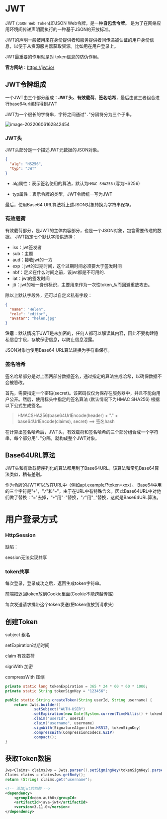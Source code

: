 # JWT

JWT (`JSON Web Token`)即JSON Web令牌，是一种**自包含令牌**。 是为了在网络应用环境间传递声明而执行的一种基于JSON的开放标准。

JWT的声明一般被用来在身份提供者和服务提供者间传递被认证的用户身份信息，以便于从资源服务器获取资源。比如用在用户登录上。

JWT最重要的作用就是对 token信息的防伪作用。

**官方网站**：https://jwt.io/

## JWT令牌组成

一个JWT由三个部分组成：**JWT头、有效载荷、签名哈希**，最后由这三者组合进行base64url编码得到JWT

JWT为一个很长的字符串，字符之间通过"`.`"分隔符分为三个子串。

![image-20220606162842454](https://fastly.jsdelivr.net/gh/letengzz/tc2/img202407171337162.png)

### JWT头

JWT头部分是一个描述JWT元数据的JSON对象。

```json
{
  "alg": "HS256",
  "typ": "JWT"
}
```

- alg属性：表示签名使用的算法，默认为`HMAC SHA256` (写为HS256)


- typ属性：表示令牌的类型，JWT令牌统一写为JWT


最后，使用Base64 URL算法将上述JSON对象转换为字符串保存。

### 有效载荷

有效载荷部分，是JWT的主体内容部分，也是一个JSON对象，包含需要传递的数据。 JWT指定七个默认字段供选择：

- iss：jwt签发者
- sub：主题
- aud：接收jwt的一方
- exp：jwt的过期时间，这个过期时间必须要大于签发时间
- nbf：定义在什么时间之前，该jwt都是不可用的.
- iat：jwt的签发时间
- jti：jwt的唯一身份标识，主要用来作为一次性token,从而回避重放攻击。

除以上默认字段外，还可以自定义私有字段：

```json
{
  "name": "Helen",
  "role": "editor",
  "avatar": "helen.jpg"
}
```

**注意**：默认情况下JWT是未加密的，任何人都可以解读其内容，因此不要构建隐私信息字段，存放保密信息，以防止信息泄露。

JSON对象也使用Base64 URL算法转换为字符串保存。

### 签名哈希

签名哈希部分是对上面两部分数据签名，通过指定的算法生成哈希，以确保数据不会被篡改。

首先，需要指定一个密码(secret)。该密码仅仅为保存在服务器中，并且不能向用户公开。然后，使用标头中指定的签名算法 (默认情况下为HMAC SHA256) 根据以下公式生成签名。

> HMACSHA256(base64UrlEncode(header) + "." + base64UrlEncode(claims), secret)    ==>   签名hash
>

在计算出签名哈希后，JWT头，有效载荷和签名哈希的三个部分组合成一个字符串，每个部分用"`.`"分隔，就构成整个JWT对象。

## Base64URL算法

JWT头和有效载荷序列化的算法都用到了Base64URL。该算法和常见Base64算法类似，稍有差别。

作为令牌的JWT可以放在URL中（例如api.example/?token=xxx）。 Base64中用的三个字符是"`+`"，"`/`"和"`=`"，由于在URL中有特殊含义，因此Base64URL中对他们做了替换："`=`"去掉，"`+`"用"`-`"替换，"`/`"用"`_`"替换，这就是Base64URL算法。





# 用户登录方式

### HttpSession

缺陷：

session无法实现共享

### token共享

每次登录，登录成功之后，返回生成token字符串。

前端把返回token放到Cookie里面(Cookie不能跨越传递)

每次发送请求携带这个token发送(把token值放到请求头)

## 创建Token

subject 组名

setExpiration过期时间

claim 有效载荷

signWith 加密

compressWith 压缩

```java
private static long tokenExpiration = 365 * 24 * 60 * 60 * 1000;
private static String tokenSignKey = "123456";

public static String createToken(String userId, String username) {
    return Jwts.builder()
            .setSubject("AUTH-USER")
            .setExpiration(new Date(System.currentTimeMillis() + tokenExpiration))
            .claim("userId", userId)
            .claim("username", username)
            .signWith(SignatureAlgorithm.HS512, tokenSignKey)
            .compressWith(CompressionCodecs.GZIP)
            .compact();
}
```

## 获取Token数据

```java
Jws<Claims> claimsJws = Jwts.parser().setSigningKey(tokenSignKey).parseClaimsJws(token);
Claims claims = claimsJws.getBody();
return (String) claims.get("username");
```

```xml
<!-- 添加jwt的依赖 -->
<dependency>
    <groupId>com.auth0</groupId>
    <artifactId>java-jwt</artifactId>
    <version>3.11.0</version>
</dependency>
```

